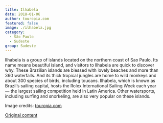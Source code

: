 ```yaml
---
title: Ilhabela
date: 2018-01-06
author: touropia.com
featured: false
image: ./ilhabela.jpg
category:
  - São Paulo
  - Sudeste
group: Sudeste
---
```


Ilhabela is a group of islands located on the northern coast of Sao Paulo. Its name means beautiful island, and visitors to Ilhabela are quick to discover why. These Brazilian islands are blessed with lovely beaches and more than 360 waterfalls. And its thick tropical jungles are home to wild monkeys and about 300 species of birds, including toucans. Ilhabela, which is known as Brazil’s sailing capital, hosts the Rolex International Sailing Week each year — the largest sailing competition held in Latin America. Other watersports, including surfing and snorkeling, are also very popular on these islands.

Image credits: [touropia.com](https://www.touropia.com/islands-in-brazil/)

[Original content](https://www.touropia.com/islands-in-brazil/)
